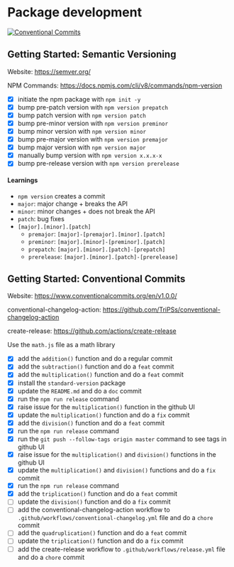 # Package development

[![Conventional Commits](https://img.shields.io/badge/Conventional%20Commits-1.0.0-%23FE5196?logo=conventionalcommits&logoColor=white)](https://conventionalcommits.org)

## Getting Started: Semantic Versioning
Website: https://semver.org/

NPM Commands: https://docs.npmjs.com/cli/v8/commands/npm-version


- [x] initiate the npm package with `npm init -y`
- [x] bump pre-patch version with `npm version prepatch`
- [x] bump patch version with `npm version patch`
- [x] bump pre-minor version with `npm version preminor`
- [x] bump minor version with `npm version minor`
- [x] bump pre-major version with `npm version premajor`
- [x] bump major version with `npm version major`
- [x] manually bump version with `npm version x.x.x-x`
- [x] bump pre-release version with `npm version prerelease`

#### Learnings
- `npm version` creates a commit
- `major`: major change + breaks the API
- `minor`: minor changes + does not break the API
- `patch`: bug fixes
- `[major].[minor].[patch]`
    - `premajor`: `[major]-[premajor].[minor].[patch]`
    - `preminor`: `[major].[minor]-[preminor].[patch]`
    - `prepatch`: `[major].[minor].[patch]-[prepatch]`
    - `prerelease`: `[major].[minor].[patch]-[prerelease]`

## Getting Started: Conventional Commits
Website: https://www.conventionalcommits.org/en/v1.0.0/

conventional-changelog-action: https://github.com/TriPSs/conventional-changelog-action

create-release: https://github.com/actions/create-release

Use the `math.js` file as a math library

- [x] add the `addition()` function and do a regular commit
- [x] add the `subtraction()` function and do a `feat` commit
- [x] add the `multiplication()` function and do a `feat` commit
- [x] install the `standard-version` package
- [x] update the `README.md` and do a `doc` commit
- [x] run the `npm run release` command
- [x] raise issue for the `multiplication()` function in the github UI
- [x] update the `multiplication()` function and do a `fix` commit
- [x] add the `division()` function and do a `feat` commit
- [x] run the `npm run release` command
- [x] run the `git push --follow-tags origin master` command to see tags in github UI
- [x] raise issue for the `multiplication()` and `division()` functions in the github UI
- [x] update the `multiplication()` and `division()` functions and do a `fix` commit
- [x] run the `npm run release` command
- [x] add the `triplication()` function and do a `feat` commit
- [ ] update the `division()` function and do a `fix` commit
- [ ] add the conventional-changelog-action workflow to `.github/workflows/conventional-changelog.yml` file and do a `chore` commit
- [ ] add the `quadruplication()` function and do a `feat` commit
- [ ] update the `triplication()` function and do a `fix` commit
- [ ] add the create-release workflow to `.github/workflows/release.yml` file and do a `chore` commit